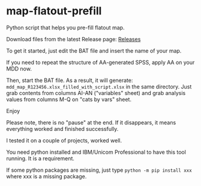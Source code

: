 # map-flatout-prefill
Python script that helps you pre-fill flatout map.

Download files from the latest Release page:
[Releases](../../releases/latest)

To get it started, just edit the BAT file and insert the name of your map.

If you need to repeat the structure of AA-generated SPSS, apply AA on your MDD now.

Then, start the BAT file. As a result, it will generate:
`mdd_map_R123456.xlsx_filled_with_script.xlsx`
in the same directory. Just grab contents from columns AI-AN ("variables" sheet) and grab analysis values from columns M-Q on "cats by vars" sheet.

Enjoy

Please note, there is no "pause" at the end. If it disappears, it means everything worked and finished successfully.

I tested it on a couple of projects, worked well.

You need python installed and IBM/Unicom Professional to have this tool running. It is a requirement.

If some python packages are missing, just type
`python -m pip install xxx`
where xxx is a missing package.

